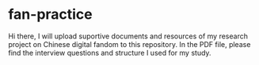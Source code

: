# fan-practice
Hi there, I will upload suportive documents and resources of my research project on Chinese digital fandom to this repository.
In the PDF file, please find the interview questions and structure I used for my study. 
